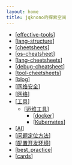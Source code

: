 ```yaml
---
layout: home
title: jqknono的探索空间
---
```


- [[effective-tools]]
- [[lang-structure]]
- [[cheetsheets]]
- [[os-cheatsheet]]
- [[lang-cheetsheets]]
- [[debug-cheatsheet]]
- [[tool-cheetsheets]]
- [[blog]]
- [[网络安全]]
- [[网络]]
- [[工具]]
  - [[运维工具]]
    - [[docker]]
    - [[Kubernetes]]
- [[AI]]
- [[问题定位方法]]
- [[配置开发环境]]
- [[best_practice]]
- [[cards]]

[//begin]: # "Autogenerated link references for markdown compatibility"
[effective-tools]: content/zh-cn/docs/工具/自研工具/effective-tools.md "effective-tools"
[lang-structure]: content/zh-cn/docs/languages/lang-structure.md "lang-structure"
[cheetsheets]: content/zh-cn/docs/cheetsheets/cheetsheets.md "cheetsheets"
[os-cheatsheet]: content/zh-cn/docs/OS/os-cheatsheet.md "os-cheatsheet"
[lang-cheetsheets]: content/zh-cn/docs/cheetsheets/lang-cheetsheets.md "lang-cheetsheets"
[debug-cheatsheet]: content/zh-cn/docs/cheetsheets/debug/debug-cheatsheet.md "debug-cheatsheet"
[tool-cheetsheets]: content/zh-cn/docs/cheetsheets/tool-cheetsheets.md "tool-cheetsheets"
[blog]: content/zh-cn/docs/blog/blog.md "blog"
[网络安全]: content/zh-cn/docs/安全/网络安全.md "网络安全"
[网络]: content/zh-cn/docs/网络/网络.md "网络"
[工具]: content/zh-cn/docs/工具/工具.md "工具"
[运维工具]: content/zh-cn/docs/工具/运维工具.md "运维工具"
[docker]: content/zh-cn/docs/工具/docker/docker.md "docker"
[Kubernetes]: content/zh-cn/docs/工具/k8s/Kubernetes.md "Kubernetes"
[AI]: content/zh-cn/docs/工具/AI/AI.md "AI"
[问题定位方法]: content/zh-cn/docs/问题定位/问题定位方法.md "问题定位方法"
[配置开发环境]: content/zh-cn/docs/environment/配置开发环境.md "配置开发环境"
[best_practice]: content/zh-cn/docs/best_practice/best_practice.md "最佳实践"
[cards]: content/zh-cn/docs/cards/cards.md "记忆卡片"
[//end]: # "Autogenerated link references"
